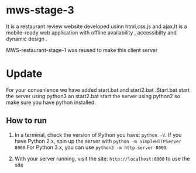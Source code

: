 # mws-stage-3
It is a restaurant review website developed usinn html,css,js and ajax.It is a mobile-ready web application with offline availability , accessibilty and dynamic design .

MWS-restaurant-stage-1 was reused to make this client server

# Update

For your convenience we have added start.bat and start2.bat .Start.bat start the server using python3 an start2.bat start the server using python2 so make sure you have python installed.

## How to run

1. In a terminal, check the version of Python you have: `python -V`. If you have Python 2.x, spin up the server with `python -m SimpleHTTPServer 8000`.For Python 3.x, you can use `python3 -m http.server 8000`.

2. With your server running, visit the site: `http://localhost:8000` to use the site

